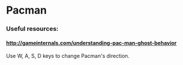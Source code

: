 # Pacman<br>

### Useful resources:<br>
#### http://gameinternals.com/understanding-pac-man-ghost-behavior<br>

Use W, A, S, D keys to change Pacman's direction.<br>
